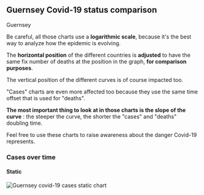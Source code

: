 ## Guernsey Covid-19 status comparison 

Guernsey



Be careful, all those charts use a **logarithmic scale**, because it's the best way to analyze how the epidemic is evolving.
 
The **horizontal position** of the different countries is **adjusted** to have the same fix number of deaths at the position in the graph, **for comparison purposes**.

The vertical position of the different curves is of course impacted too.

"Cases" charts are even more affected too because they use the same time offset that is used for "deaths".

**The most important thing to look at in those charts is the slope of the curve** : the steeper the curve, the shorter the "cases" and "deaths" doubling time.

Feel free to use these charts to raise awareness about the danger Covid-19 represents. 


 
### Cases over time
 
#### Static
![Guernsey covid-19 cases static chart](https://raw.githubusercontent.com/madlag/coronavirus_study/master/notebooks/graphs/2020-03-27/countries/Guernsey/2020-03-27_Guernsey_cases.png "Guernsey covid-19 cases static chart")   

